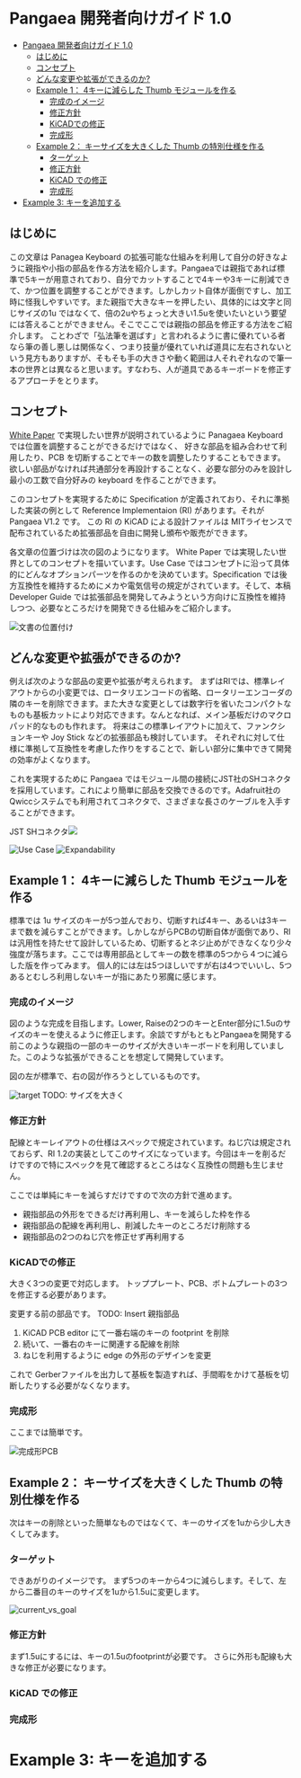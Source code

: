 # Pangaea 開発者向けガイド 1.0

- [Pangaea 開発者向けガイド 1.0](#pangaea-開発者向けガイド-10)
  - [はじめに](#はじめに)
  - [コンセプト](#コンセプト)
  - [どんな変更や拡張ができるのか?](#どんな変更や拡張ができるのか)
  - [Example 1： 4キーに減らした Thumb モジュールを作る](#example-1-4キーに減らした-thumb-モジュールを作る)
    - [完成のイメージ](#完成のイメージ)
    - [修正方針](#修正方針)
    - [KiCADでの修正](#kicadでの修正)
    - [完成形](#完成形)
  - [Example 2： キーサイズを大きくした Thumb の特別仕様を作る](#example-2-キーサイズを大きくした-thumb-の特別仕様を作る)
    - [ターゲット](#ターゲット)
    - [修正方針](#修正方針-1)
    - [KiCAD での修正](#kicad-での修正)
    - [完成形](#完成形-1)
- [Example 3: キーを追加する](#example-3-キーを追加する)

## はじめに

この文章は Panagea Keyboard の拡張可能な仕組みを利用して自分の好きなように親指や小指の部品を作る方法を紹介します。Pangaeaでは親指であれば標準で5キーが用意されており、自分でカットすることで4キーや3キーに削減できて、かつ位置を調整することができます。しかしカット自体が面倒ですし、加工時に怪我しやすいです。また親指で大きなキーを押したい、具体的には文字と同じサイズの1u ではなくて、倍の2uやちょっと大きい1.5uを使いたいという要望には答えることができません。そこでここでは親指の部品を修正する方法をご紹介します。
ことわざで「弘法筆を選ばす」と言われるように書に優れている者なら筆の善し悪しは関係なく、つまり技量が優れていれば道具に左右されないという見方もありますが、そもそも手の大きさや動く範囲は人それぞれなので筆一本の世界とは異なると思います。すなわち、人が道具であるキーボードを修正するアプローチをとります。

## コンセプト

[White Paper](whitepaper_jp.md) で実現したい世界が説明されているように Panagaea Keyboard では位置を調整することができるだけではなく、
好きな部品を組み合わせて利用したり、PCB を切断することでキーの数を調整したりすることもできます。
欲しい部品がなければ共通部分を再設計することなく、必要な部分のみを設計し最小の工数で自分好みの keyboard を作ることができます。

このコンセプトを実現するために Specification が定義されており、それに準拠した実装の例として Reference Implementaion (RI) があります。それが Pangaea V1.2 です。
この RI の KiCAD による設計ファイルは MITライセンスで配布されているため拡張部品を自由に開発し頒布や販売ができます。

各文章の位置づけは次の図のようになります。
White Paper では実現したい世界としてのコンセプトを描いています。Use Case ではコンセプトに沿って具体的にどんなオプションパーツを作るのかを決めています。Specification では後方互換性を維持するためにメカや電気信号の規定がされています。そして、本稿 Developer Guide では拡張部品を開発してみようという方向けに互換性を維持しつつ、必要なところだけを開発できる仕組みをご紹介します。

![文書の位置付け](images/2022-12-11_11_23_14.png "Figure 1: 文書の位置付け")

## どんな変更や拡張ができるのか?

例えば次のような部品の変更や拡張が考えられます。
まずはRIでは、標準レイアウトからの小変更では、ロータリエンコードの省略、ロータリーエンコーダの隣のキーを削除できます。また大きな変更としては数字行を省いたコンパクトなものも基板カットにより対応できます。なんとなれば、メイン基板だけのマクロパッド的なものも作れます。
将来はこの標準レイアウトに加えて、ファンクションキーや Joy Stick などの拡張部品も検討しています。
それぞれに対して仕様に準拠して互換性を考慮した作りをすることで、新しい部分に集中できて開発の効率がよくなります。

これを実現するために Pangaea ではモジュール間の接続にJST社のSHコネクタを採用しています。これにより簡単に部品を交換できるのです。Adafruit社のQwiccシステムでも利用されてコネクタで、さまざまな長さのケーブルを入手することができます。

JST SHコネクタ![](images/2022-12-26_17_25_58.png)

![Use Case](images/2022-12-11_21_12_12.png)
![Expandability](images/2022-12-11_11_33_55.png "Expandability")

## Example 1： 4キーに減らした Thumb モジュールを作る

標準では 1u サイズのキーが5つ並んでおり、切断すれば4キー、あるいは3キーまで数を減らすことができます。しかしながらPCBの切断自体が面倒であり、RIは汎用性を持たせて設計しているため、切断するとネジ止めができなくなり少々強度が落ちます。ここでは専用部品としてキーの数を標準の5つから４つに減らした版を作ってみます。
個人的には左は5つほしいですが右は4つでいいし、5つあるとむしろ利用しないキーが指にあたり邪魔に感じます。

### 完成のイメージ

図のような完成を目指します。Lower, Raiseの2つのキーとEnter部分に1.5uのサイズのキーを使えるように修正します。余談ですがもともとPangaeaを開発する前このような親指の一部のキーのサイズが大きいキーボードを利用していました。このような拡張ができることを想定して開発しています。

図の左が標準で、右の図が作ろうとしているものです。

![target](images/2022-12-11_12_28_00.png)
TODO: サイズを大きく

### 修正方針

配線とキーレイアウトの仕様はスペックで規定されています。ねじ穴は規定されておらず、RI 1.2の実装としてこのサイズになっています。今回はキーを削るだけですので特にスペックを見て確認するところはなく互換性の問題も生じません。

ここでは単純にキーを減らすだけですので次の方針で進めます。

* 親指部品の外形をできるだけ再利用し、キーを減らした枠を作る
* 親指部品の配線を再利用し、削減したキーのところだけ削除する
* 親指部品の2つのねじ穴を修正せず再利用する

### KiCADでの修正

大きく3つの変更で対応します。
トッププレート、PCB、ボトムプレートの3つを修正する必要があります。

変更する前の部品です。
TODO: Insert 親指部品

1. KiCAD PCB editor にて一番右端のキーの footprint を削除
2. 続いて、一番右のキーに関連する配線を削除
3. ねじを利用するように edge の外形のデザインを変更

これで Gerberファイルを出力して基板を製造すれば、手間暇をかけて基板を切断したりする必要がなくなります。

### 完成形

ここまでは簡単です。

![完成形PCB](images/2022-12-11_11_41_43.png)

## Example 2： キーサイズを大きくした Thumb の特別仕様を作る

次はキーの削除といった簡単なものではなくて、キーのサイズを1uから少し大きくしてみます。

### ターゲット

できあがりのイメージです。
まず5つのキーから4つに減らします。そして、左から二番目のキーのサイズを1uから1.5uに変更します。

![current_vs_goal](images/2022-12-11_11_42_54.png)

### 修正方針

まず1.5uにするには、キーの1.5uのfootprintが必要です。
さらに外形も配線も大きな修正が必要になります。

### KiCAD での修正

### 完成形



# Example 3: キーを追加する


